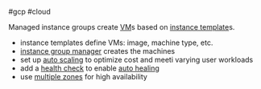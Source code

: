 #gcp #cloud 

Managed instance groups create [VM](/VM)s based on [instance template](/instance%20template)s.

- instance templates define VMs: image, machine type, etc.
- [instance group manager](/instance%20group%20manager) creates the machines
- set up [auto scaling](/auto%20scaling) to optimize cost and meeti varying user workloads
- add a [health check](/health%20check) to enable [auto healing](/auto%20healing)
- use [multiple zones](/multiple%20zones) for high availability